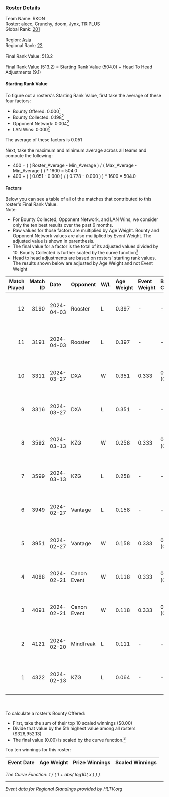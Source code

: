 ### Roster Details<br />
Team Name: RKON<br />
Roster: alecc, Crunchy, doom, Jynx, TRIPLUS<br />
Global Rank: [201](../standings_global.md)<br />
<br />
Region: [Asia]( ../standings_asia.md)<br />
Regional Rank: [22]( ../standings_asia.md)<br />
<br />
Final Rank Value:  513.2<br />
<br />
Final Rank Value (513.2) = Starting Rank Value (504.0) + Head To Head Adjustments (9.1)<br />

#### Starting Rank Value<br />
To figure out a rosters's Starting Rank Value, first take the average of these four factors:<br />
- Bounty Offered: 0.000[<sup>1</sup>](#table2)
- Bounty Collected: 0.198[<sup>2</sup>](#table1)
- Opponent Network: 0.004[<sup>2</sup>](#table1)
- LAN Wins: 0.000[<sup>2</sup>](#table1)

The average of these factors is 0.051<br />
<br />
Next, take the maximum and minimum average across all teams and compute the following:<br />
- 400 + ( ( Roster_Average - Min_Average ) / ( Max_Average - Min_Average ) ) * 1600 = 504.0
- 400 + ( ( 0.051 - 0.000 ) / ( 0.778 - 0.000 ) ) * 1600 = 504.0


#### Factors<br />
Below you can see a table of all of the matches that contributed to this roster's Final Rank Value.<br />
Note:<br />

- For Bounty Collected, Opponent Network, and LAN Wins, we consider only the ten best results over the past 6 months.
- Raw values for those factors are multiplied by Age Weight. Bounty and Opponent Network values are also multiplied by Event Weight. The adjusted value is shown in parenthesis.
- The final value for a factor is the total of its adjusted values divided by 10. Bounty Collected is further scaled by the curve function[<sup>3</sup>](#curveFunction)
- Head to head adjustments are based on rosters' starting rank values. The results shown below are adjusted by Age Weight and not Event Weight
<span id="table1"></span><br />


| Match Played | Match ID | Date       | Opponent    | W/L | Age Weight | Event Weight | Bounty Collected | Opponent Network | LAN Wins  | H2H Adj. | Roster                                 |
| -: | -: | :- | :- | :- | :- | :- | :- | :- | :- | -: | :- |
|           12 |     3190 | 2024-04-03 | Rooster     | L   | 0.397      | -            | -                | -                | -         |    -2.12 | alecc, Crunchy, doom, Jynx, TRIPLUS    |
|           11 |     3191 | 2024-04-03 | Rooster     | L   | 0.397      | -            | -                | -                | -         |    -2.16 | alecc, Crunchy, doom, Jynx, TRIPLUS    |
|           10 |     3311 | 2024-03-27 | DXA         | W   | 0.351      | 0.333        | 0.002 (0.000)    | 0.228 (0.027)    | 0 (0.000) |     8.09 | alecc, Crunchy, doom, Jynx, TRIPLUS    |
|            9 |     3316 | 2024-03-27 | DXA         | L   | 0.351      | -            | -                | -                | -         |    -3.00 | alecc, Crunchy, doom, Jynx, TRIPLUS    |
|            8 |     3592 | 2024-03-13 | KZG         | W   | 0.258      | 0.333        | 0.006 (0.000)    | 0.113 (0.010)    | 0 (0.000) |     6.05 | alecc, Crunchy, Jynx, Poccket, TRIPLUS |
|            7 |     3599 | 2024-03-13 | KZG         | L   | 0.258      | -            | -                | -                | -         |    -2.09 | alecc, Crunchy, Jynx, Poccket, TRIPLUS |
|            6 |     3949 | 2024-02-27 | Vantage     | L   | 0.158      | -            | -                | -                | -         |    -1.53 | alecc, Bumb1e, Crunchy, Jynx, TRIPLUS  |
|            5 |     3951 | 2024-02-27 | Vantage     | W   | 0.158      | 0.333        | 0.002 (0.000)    | 0.074 (0.004)    | 0 (0.000) |     3.47 | alecc, Bumb1e, Crunchy, Jynx, TRIPLUS  |
|            4 |     4088 | 2024-02-21 | Canon Event | W   | 0.118      | 0.333        | 0.000 (0.000)    | 0.000 (0.000)    | 0 (0.000) |     1.91 | alecc, Bumb1e, Crunchy, Jynx, TRIPLUS  |
|            3 |     4091 | 2024-02-21 | Canon Event | W   | 0.118      | 0.333        | 0.000 (0.000)    | 0.000 (0.000)    | 0 (0.000) |     1.93 | alecc, Bumb1e, Crunchy, Jynx, TRIPLUS  |
|            2 |     4121 | 2024-02-20 | Mindfreak   | L   | 0.111      | -            | -                | -                | -         |    -0.92 | alecc, Bumb1e, Crunchy, Jynx, TRIPLUS  |
|            1 |     4322 | 2024-02-13 | KZG         | L   | 0.064      | -            | -                | -                | -         |    -0.48 | alecc, Bumb1e, Jynx, PixeL, TRIPLUS    |

<br />
<span id="table2"></span><br />
To calculate a roster's Bounty Offered:<br />

- First, take the sum of their top 10 scaled winnings ($0.00)
- Divide that value by the 5th highest value among all rosters ($326,952.13)
- The final value (0.00) is scaled by the curve function.[<sup>3</sup>](#curveFunction)

Top ten winnings for this roster:<br />

| Event Date | Age Weight | Prize Winnings | Scaled Winnings |
| :- | -: | :- | :- |


<span id="curveFunction"></span>_The Curve Function: 1 / ( 1 + abs( log10( x ) ) )_<br />

---
_Event data for Regional Standings provided by HLTV.org_<br />
